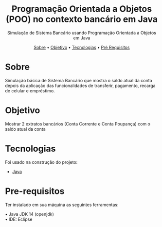 <h1 align="center">Programação Orientada a Objetos (POO) no contexto bancário em Java</h1>

<p align="center">Simulação de Sistema Bancário usando Programação Orientada a Objetos em Java</p>


<p align="center"> 
 <a href="#sobre">Sobre</a> •
 <a href="#objetivo">Objetivo</a> •
 <a href="#tecnologias">Tecnologias</a> • 
 <a href="#pre-requisitos">Pré Requisitos</a> 
 
</p>

# Sobre
<p>Simulação básica de Sistema Bancário que mostra o saldo atual da conta depois da aplicação das funcionalidades de transferir, pagamento, recarga de celular e empréstimo.  </p>

# Objetivo
<p>
 Mostrar 2 extratos bancários (Conta Corrente e Conta Poupança) com o saldo atual da conta
</p>

# Tecnologias
<p>Foi usado na construção do projeto:

- [Java](https://www.java.com/)

</p>

# Pre-requisitos
<p>Ter instalado em sua máquina as seguintes ferramentas:

•  Java  JDK 14 (openjdk) </br> 
•  IDE: Eclipse </br> 

</p>
